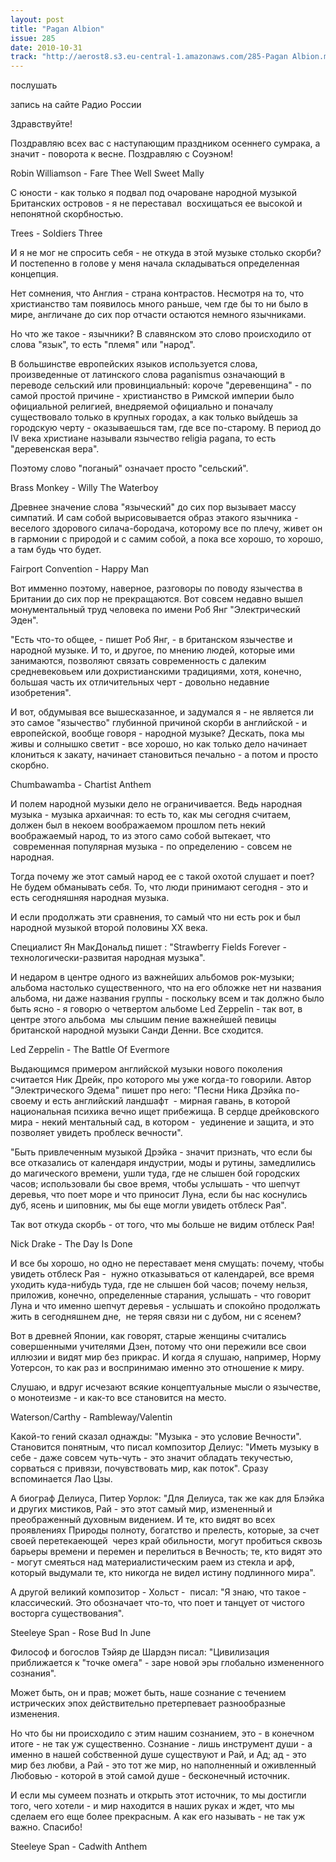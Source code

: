 ```yaml
---
layout: post
title: "Pagan Albion"
issue: 285
date: 2010-10-31
track: "http://aerost8.s3.eu-central-1.amazonaws.com/285-Pagan Albion.mp3"
---
```


послушать

запись на сайте Радио России

Здравствуйте!

Поздравляю всех вас с наступающим праздником осеннего сумрака, а значит - поворота к весне. Поздравляю с Соуэном!

Robin Williamson - Fare Thee Well Sweet Mally

С юности - как только я подвал под очароване народной музыкой Британских островов - я не переставал  восхищаться ее высокой и непонятной скорбностью.

Trees - Soldiers Three

И я не мог не спросить себя - не откуда в этой музыке столько скорби? И постепенно в голове у меня начала складываться определенная концепция.

Нет сомнения, что Англия - страна контрастов. Несмотря на то, что христианство там появилось много раньше, чем где бы то ни было в мире, англичане до сих пор отчасти остаются немного язычниками.

Но что же такое - язычники? В славянском это слово происходило от слова "язык", то есть "племя" или "народ".

В большинстве европейских языков используется слова, произведенные от латинского слова paganismus означающий в переводе сельский или провинциальный: короче "деревенщина" - по самой простой причине - христианство в Римской империи было официальной религией, внедряемой официально и поначалу существовало только в крупных городах, а как только выйдешь за городскую черту - оказываешься там, где все по-старому. В период до IV века христиане называли язычество religia pagana, то есть "деревенская вера".

Поэтому слово "поганый" означает просто "сельский".

Brass Monkey - Willy The Waterboy

Древнее значение слова "языческий" до сих пор вызывает массу симпатий. И сам собой вырисовывается образ этакого язычника - веселого здорового силача-бородача, которому все по плечу, живет он в гармонии с природой и с самим собой, а пока все хорошо, то хорошо, а там будь что будет.

Fairport Convention - Happy Man

Вот имменно поэтому, наверное, разговоры по поводу язычества в Британии до сих пор не прекращаются. Вот совсем недавно вышел монументальный труд человека по имени Роб Янг "Электрический Эден".

"Есть что-то общее, - пишет Роб Янг, - в британском язычестве и народной музыке. И то, и другое, по мнению людей, которые ими занимаются, позволяют связать современность с далеким средневековьем или дохристианскими традициями, хотя, конечно, большая часть их отличительных черт - довольно недавние изобретения".

И вот, обдумывая все вышесказанное, и задумался я - не является ли это самое "язычество" глубинной причиной скорби в английской - и европейской, вообще говоря - народной музыке? Дескать, пока мы живы и солнышко светит - все хорошо, но как только дело начинает клониться к закату, начинает становиться печально - а потом и просто скорбно.

Chumbawamba - Chartist Anthem

И полем народной музыки дело не ограничивается. Ведь народная музыка - музыка архаичная: то есть то, как мы сегодня считаем, должен был в некоем воображаемом прошлом петь некий воображаемый народ, то из этого само собой вытекает, что  современная популярная музыка - по определению - совсем не народная.

Тогда почему же этот самый народ ее с такой охотой слушает и поет? Не будем обманывать себя. То, что люди принимают сегодня - это и есть сегодняшняя народная музыка.

И если продолжать эти сравнения, то самый что ни есть рок и был народной музыкой второй половины XX века.

Специалист Ян МакДональд пишет : "Strawberry Fields Forever - технологически-развитая народная музыка".

И недаром в центре одного из важнейших альбомов рок-музыки; альбома настолько существенного, что на его обложке нет ни названия альбома, ни даже названия группы - поскольку всем и так должно было быть ясно - я говорю о четвертом альбоме Led Zeppelin - так вот, в центре этого альбома  мы слышим пение важнейшей певицы британской народной музыки Санди Денни. Все сходится.

Led Zeppelin - The Battle Of Evermore

Выдающимся примером английской музыки нового поколения считается Ник Дрейк, про которого мы уже когда-то говорили. Автор "Электрического Эдема" пишет про него: "Песни Ника Дрэйка по-своему и есть английский ландшафт  - мирная гавань, в которой национальная психика вечно ищет прибежища. В сердце дрейковского мира - некий ментальный сад, в котором -  уединение и защита, и это позволяет увидеть проблеск вечности".

"Быть привлеченным музыкой Дрэйка - значит признать, что если бы все отказались от календаря индустрии, моды и рутины, замедлились до магического времени, ушли туда, где не слышен бой городских часов; использовали бы свое время, чтобы услышать - что шепчут деревья, что поет море и что приносит Луна, если бы нас коснулись дуб, ясень и шиповник, мы бы еще могли увидеть отблеск Рая".

Так вот откуда скорбь - от того, что мы больше не видим отблеск Рая!

Nick Drake - The Day Is Done

И все бы хорошо, но одно не переставает меня смущать: почему, чтобы увидеть отблеск Рая -  нужно отказываться от календарей, все время уходить куда-нибудь туда, где не слышен бой часов; почему нельзя, приложив, конечно, определенные старания, услышать - что говорит Луна и что именно шепчут деревья - услышать и спокойно продолжать жить в сегодняшнем дне,  не теряя связи ни с дубом, ни с ясенем?

Вот в древней Японии, как говорят, старые женщины считались совершенными учителями Дзен, потому что они пережили все свои иллюзии и видят мир без прикрас. И когда я слушаю, например, Норму Уотерсон, то как раз и воспринимаю именно это отношение к миру.

Слушаю, и вдруг исчезают всякие концептуальные мысли о язычестве, о монотеизме - и как-то все становится на место.

Waterson/Carthy - Rambleway/Valentin

Какой-то гений сказал однажды: "Музыка - это условие Вечности". Становится понятным, что писал композитор Делиус: "Иметь музыку в себе - даже совсем чуть-чуть - это значит обладать текучестью, сорваться с привязи, почувствовать мир, как поток". Сразу вспоминается Лао Цзы.

А биограф Делиуса, Питер Уорлок: "Для Делиуса, так же как для Блэйка и других мистиков, Рай - это этот самый мир, измененный и преображенный духовным видением. И те, кто видят во всех проявлениях Природы полноту, богатство и прелесть, которые, за счет своей перетекаеющей  через край обильности, могут пробиться сквозь барьеры времени и перемен и перелиться в Вечность; те, кто видят это - могут смеяться над материалистическим раем из стекла и арф, который выдумали те, кто никогда не видел истину подлинного мира".

А другой великий композитор - Хольст -  писал: "Я знаю, что такое - классический. Это обозначает что-то, что поет и танцует от чистого восторга существования".

Steeleye Span - Rose Bud In June

Философ и богослов Тэйяр де Шардэн писал: "Цивилизация приближается к "точке омега" - заре новой эры глобально измененного сознания".

Может быть, он и прав; может быть, наше сознание с течением истрических эпох действительно претерпевает разнообразные изменения.

Но что бы ни происходило с этим нашим сознанием, это - в конечном итоге - не так уж существенно. Сознание - лишь инструмент души - а именно в нашей собственной душе существуют и Рай, и Ад; ад - это мир без любви, а Рай - это тот же мир, но наполненный и оживленный Любовью - которой в этой самой душе - бесконечный источник.

И если мы сумеем познать и открыть этот источник, то мы достигли того, чего хотели - и мир находится в наших руках и ждет, что мы сделаем его еще более прекрасным. А как его называть - не так уж важно. Спасибо!

Steeleye Span - Cadwith Anthem
